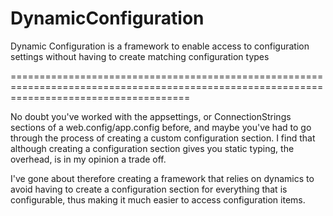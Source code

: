 DynamicConfiguration
====================

Dynamic Configuration is a framework to enable access to configuration settings without having to create matching configuration types

===========================================================================================================================================

No doubt you've worked with the appsettings, or ConnectionStrings sections of a web.config/app.config before, and maybe you've had to go through the process of creating a custom configuration section. I find that although creating a configuration section gives you static typing, the overhead, is in my opinion a trade off. 

I've gone about therefore creating a framework that relies on dynamics to avoid having to create a configuration section for everything that is configurable, thus making it much easier to access configuration items.